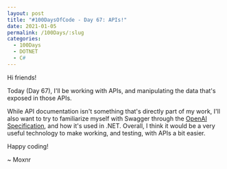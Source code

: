 ```yaml
---
layout: post
title: "#100DaysOfCode - Day 67: APIs!"
date: 2021-01-05
permalink: /100Days/:slug
categories: 
  - 100Days
  - DOTNET
  - C#
---
```


Hi friends!

Today (Day 67), I'll be working with APIs, and manipulating the data that's exposed in those APIs.

While API documentation isn't something that's directly part of my work, I'll also want to try to familiarize myself with Swagger through the [OpenAI Specification](https://swagger.io/specification/), and how it's used in .NET. Overall, I think it would be a very useful technology to make working, and testing, with APIs a bit easier.

Happy coding!

~ Moxnr